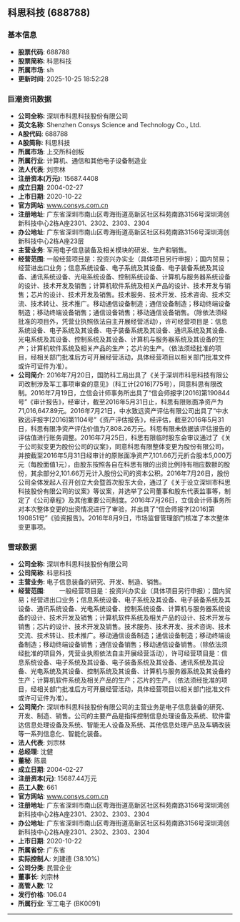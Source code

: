 ## 科思科技 (688788)

### 基本信息

- **股票代码**: 688788
- **股票简称**: 科思科技
- **所属市场**: sh
- **更新时间**: 2025-10-25 18:52:28

### 巨潮资讯数据

- **公司全称**: 深圳市科思科技股份有限公司
- **英文名称**: Shenzhen Consys Science and Technology Co., Ltd.
- **A股代码**: 688788
- **A股简称**: 科思科技
- **所属市场**: 上交所科创板
- **所属行业**: 计算机、通信和其他电子设备制造业
- **法人代表**: 刘宗林
- **注册资本(万元)**: 15687.4408
- **成立日期**: 2004-02-27
- **上市日期**: 2020-10-22
- **官方网站**: www.consys.com.cn
- **注册地址**: 广东省深圳市南山区粤海街道高新区社区科苑南路3156号深圳湾创新科技中心2栋A座2301、2302、2303、2304
- **办公地址**: 广东省深圳市南山区粤海街道高新区社区科苑南路3156号深圳湾创新科技中心2栋A座23层
- **主营业务**: 军用电子信息装备及相关模块的研发、生产和销售。
- **经营范围**: 一般经营项目是：投资兴办实业（具体项目另行申报）；国内贸易；经营进出口业务；信息系统设备、电子系统及其设备、电子装备系统及其设备、通讯系统设备、光电系统设备、控制系统设备、计算机与服务器系统设备的设计、技术开发及销售；计算机软件系统及相关产品的设计、技术开发与销售；芯片的设计、技术开发及销售。技术服务、技术开发、技术咨询、技术交流、技术转让、技术推广。移动通信设备制造；通信设备制造；移动终端设备制造；移动终端设备销售；通信设备销售；移动通信设备销售。（除依法须经批准的项目外，凭营业执照依法自主开展经营活动），许可经营项目是：信息系统设备、电子系统及其设备、电子装备系统及其设备、通讯系统及其设备、光电系统及其设备、控制系统及其设备、计算机与服务器系统及其设备的生产；计算机软件系统及相关产品的生产；芯片的生产。（依法须经批准的项目，经相关部门批准后方可开展经营活动，具体经营项目以相关部门批准文件或许可证件为准）。
- **公司简介**: 2016年7月20日，国防科工局出具了《关于深圳市科思科技有限公司改制涉及军工事项审查的意见》（科工计[2016]775号），同意科思有限改制。2016年7月19日，立信会计师事务所出具了“信会师报字[2016]第190844号”《审计报告》，经审计，截至2016年5月31日止，科思有限账面净资产为71,016,647.89元。2016年7月21日，中水致远资产评估有限公司出具了“中水致远评报字[2016]第1104号”《资产评估报告》，经评估，截至2016年5月31日，科思有限净资产评估价值为7,808.26万元。科思有限未依据该评估报告的评估值进行账务调整。2016年7月25日，科思有限临时股东会审议通过了《关于公司拟变更为股份公司的议案》，同意科思有限整体变更为股份有限公司，并按截至2016年5月31日经审计的原账面净资产7,101.66万元折合股本5,000万元（每股面值1元），由股东按照各自在科思有限的出资比例持有相应数额的股份，其余部分2,101.66万元计入股份公司的资本公积。2016年7月26日，股份公司全体发起人召开创立大会暨首次股东大会，通过了《关于设立深圳市科思科技股份有限公司的议案》等议案，并选举了公司董事和股东代表监事等，制定了《公司章程》及其他重要公司制度。2016年7月26日，立信会计师事务所对本次整体变更的出资情况进行了审验，并出具了“信会师报字[2016]第190851号”《验资报告》。2016年8月9日，市场监督管理部门核准了本次整体变更事项。

### 雪球数据

- **公司全称**: 深圳市科思科技股份有限公司
- **公司简称**: 科思科技
- **主营业务**: 电子信息装备的研究、开发、制造、销售。
- **经营范围**: 　　一般经营项目是：投资兴办实业（具体项目另行申报）；国内贸易；经营进出口业务；信息系统设备、电子系统及其设备、电子装备系统及其设备、通讯系统设备、光电系统设备、控制系统设备、计算机与服务器系统设备的设计、技术开发及销售；计算机软件系统及相关产品的设计、技术开发与销售；芯片的设计、技术开发及销售。技术服务、技术开发、技术咨询、技术交流、技术转让、技术推广。移动通信设备制造；通信设备制造；移动终端设备制造；移动终端设备销售；通信设备销售；移动通信设备销售。（除依法须经批准的项目外，凭营业执照依法自主开展经营活动），许可经营项目是：信息系统设备、电子系统及其设备、电子装备系统及其设备、通讯系统及其设备、光电系统及其设备、控制系统及其设备、计算机与服务器系统及其设备的生产；计算机软件系统及相关产品的生产；芯片的生产。（依法须经批准的项目，经相关部门批准后方可开展经营活动，具体经营项目以相关部门批准文件或许可证件为准）。
- **公司简介**: 深圳市科思科技股份有限公司的主营业务是电子信息装备的研究、开发、制造、销售。公司的主要产品是指挥控制信息处理设备及系统、软件雷达信息处理设备及系统、智能无人设备及系统、其他信息处理产品及车辆改装等一系列信息化、智能化装备。
- **法人代表**: 刘宗林
- **总经理**: 沈健
- **董秘**: 陈晨
- **成立日期**: 2004-02-27
- **注册资本(元)**: 15687.44万元
- **员工人数**: 661
- **官方网站**: www.consys.com.cn
- **注册地址**: 广东省深圳市南山区粤海街道高新区社区科苑南路3156号深圳湾创新科技中心2栋A座2301、2302、2303、2304
- **办公地址**: 广东省深圳市南山区粤海街道高新区社区科苑南路3156号深圳湾创新科技中心2栋A座2301、2302、2303、2304
- **上市日期**: 2020-10-22
- **所属省份**: 广东省
- **实际控制人**: 刘建德 (38.10%)
- **公司分类**: 民营企业
- **董事长**: 刘宗林
- **高管人数**: 12
- **发行价格**: 106.04
- **所属行业**: 军工电子 (BK0091)

---